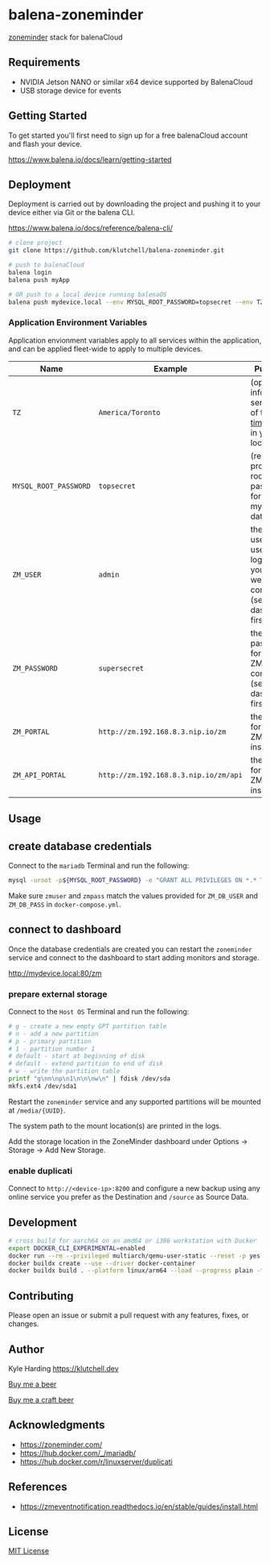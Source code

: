 # balena-zoneminder

[zoneminder](https://www.zoneminder.com/) stack for balenaCloud

## Requirements

- NVIDIA Jetson NANO or similar x64 device supported by BalenaCloud
- USB storage device for events

## Getting Started

To get started you'll first need to sign up for a free balenaCloud account and flash your device.

<https://www.balena.io/docs/learn/getting-started>

## Deployment

Deployment is carried out by downloading the project and pushing it to your device either via Git or the balena CLI.

<https://www.balena.io/docs/reference/balena-cli/>

```bash
# clone project
git clone https://github.com/klutchell/balena-zoneminder.git

# push to balenaCloud
balena login
balena push myApp

# OR push to a local device running balenaOS
balena push mydevice.local --env MYSQL_ROOT_PASSWORD=topsecret --env TZ=America/Toronto
```

### Application Environment Variables

Application envionment variables apply to all services within the application, and can be applied fleet-wide to apply to multiple devices.

|Name|Example|Purpose|
|---|---|---|
|`TZ`|`America/Toronto`|(optional) inform services of the [timezone](https://en.wikipedia.org/wiki/List_of_tz_database_time_zones) in your location|
|`MYSQL_ROOT_PASSWORD`|`topsecret`|(required) provide a root password for the mysql database|
|`ZM_USER`|`admin`|the username used to log into your ZM web console (set in dashboard first)|
|`ZM_PASSWORD`|`supersecret`|the password for your ZM web console (set in dashboard first)|
|`ZM_PORTAL`|`http://zm.192.168.8.3.nip.io/zm`|the URL for your ZM instance|
|`ZM_API_PORTAL`|`http://zm.192.168.8.3.nip.io/zm/api`|the URL for your ZM API instance|

## Usage

## create database credentials

Connect to the `mariadb` Terminal and run the following:

```bash
mysql -uroot -p${MYSQL_ROOT_PASSWORD} -e "GRANT ALL PRIVILEGES ON *.* TO 'zmuser'@'%' IDENTIFIED BY 'zmpass';"
```

Make sure `zmuser` and `zmpass` match the values provided for `ZM_DB_USER` and `ZM_DB_PASS` in `docker-compose.yml`.

## connect to dashboard

Once the database credentials are created you can restart the `zoneminder` service and connect to the dashboard to start adding monitors and storage.

<http://mydevice.local:80/zm>

### prepare external storage

Connect to the `Host OS` Terminal and run the following:

```bash
# g - create a new empty GPT partition table
# n - add a new partition
# p - primary partition
# 1 - partition number 1
# default - start at beginning of disk
# default - extend partition to end of disk
# w - write the partition table
printf "g\nn\np\n1\n\n\nw\n" | fdisk /dev/sda
mkfs.ext4 /dev/sda1
```

Restart the `zoneminder` service and any supported partitions will be mounted at `/media/{UUID}`.

The system path to the mount location(s) are printed in the logs.

Add the storage location in the ZoneMinder dashboard under Options -> Storage -> Add New Storage.

### enable duplicati

Connect to `http://<device-ip>:8200` and configure a new backup using any online service you prefer as the Destination and `/source` as Source Data.

## Development

```bash
# cross build for aarch64 on an amd64 or i386 workstation with Docker
export DOCKER_CLI_EXPERIMENTAL=enabled
docker run --rm --privileged multiarch/qemu-user-static --reset -p yes
docker buildx create --use --driver docker-container
docker buildx build . --platform linux/arm64 --load --progress plain -t zoneminder
```

## Contributing

Please open an issue or submit a pull request with any features, fixes, or changes.

## Author

Kyle Harding <https://klutchell.dev>

[Buy me a beer](https://kyles-tip-jar.myshopify.com/cart/31356319498262:1?channel=buy_button)

[Buy me a craft beer](https://kyles-tip-jar.myshopify.com/cart/31356317859862:1?channel=buy_button)

## Acknowledgments

- <https://zoneminder.com/>
- <https://hub.docker.com/_/mariadb/>
- <https://hub.docker.com/r/linuxserver/duplicati>

## References

- <https://zmeventnotification.readthedocs.io/en/stable/guides/install.html>

## License

[MIT License](./LICENSE)
